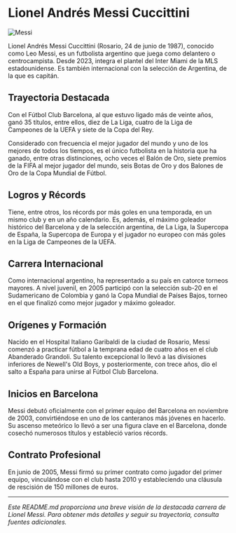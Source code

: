 # Lionel Andrés Messi Cuccittini

![Messi](https://upload.wikimedia.org/wikipedia/commons/thumb/2/26/Leo_messi_barce_2005.jpg/800px-Leo_messi_barce_2005.jpg)

Lionel Andrés Messi Cuccittini (Rosario, 24 de junio de 1987), conocido como Leo Messi, es un futbolista argentino que juega como delantero o centrocampista. Desde 2023, integra el plantel del Inter Miami de la MLS estadounidense. Es también internacional con la selección de Argentina, de la que es capitán.

## Trayectoria Destacada

Con el Fútbol Club Barcelona, al que estuvo ligado más de veinte años, ganó 35 títulos, entre ellos, diez de La Liga, cuatro de la Liga de Campeones de la UEFA y siete de la Copa del Rey.

Considerado con frecuencia el mejor jugador del mundo y uno de los mejores de todos los tiempos, es el único futbolista en la historia que ha ganado, entre otras distinciones, ocho veces el Balón de Oro, siete premios de la FIFA al mejor jugador del mundo, seis Botas de Oro y dos Balones de Oro de la Copa Mundial de Fútbol.

## Logros y Récords

Tiene, entre otros, los récords por más goles en una temporada, en un mismo club y en un año calendario. Es, además, el máximo goleador histórico del Barcelona y de la selección argentina, de La Liga, la Supercopa de España, la Supercopa de Europa y el jugador no europeo con más goles en la Liga de Campeones de la UEFA.

## Carrera Internacional

Como internacional argentino, ha representado a su país en catorce torneos mayores. A nivel juvenil, en 2005 participó con la selección sub-20 en el Sudamericano de Colombia y ganó la Copa Mundial de Países Bajos, torneo en el que finalizó como mejor jugador y máximo goleador.

## Orígenes y Formación

Nacido en el Hospital Italiano Garibaldi de la ciudad de Rosario, Messi comenzó a practicar fútbol a la temprana edad de cuatro años en el club Abanderado Grandoli. Su talento excepcional lo llevó a las divisiones inferiores de Newell's Old Boys, y posteriormente, con trece años, dio el salto a España para unirse al Fútbol Club Barcelona.

## Inicios en Barcelona

Messi debutó oficialmente con el primer equipo del Barcelona en noviembre de 2003, convirtiéndose en uno de los canteranos más jóvenes en hacerlo. Su ascenso meteórico lo llevó a ser una figura clave en el Barcelona, donde cosechó numerosos títulos y estableció varios récords.

## Contrato Profesional

En junio de 2005, Messi firmó su primer contrato como jugador del primer equipo, vinculándose con el club hasta 2010 y estableciendo una cláusula de rescisión de 150 millones de euros.

---

*Este README.md proporciona una breve visión de la destacada carrera de Lionel Messi. Para obtener más detalles y seguir su trayectoria, consulta fuentes adicionales.*
